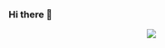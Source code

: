 ### Hi there 👋
<div align="center">
<a href="https://github.com/seenbest/Awesome-Love-Code">
  <img src="https://github-readme-stats.vercel.app/api/pin/?username=seenbest&repo=Awesome-Love-Code&theme=dark&bg_color=0d1117&hide_border=true" /></a>
</div>


<!--
**seenbest/seenbest** is a ✨ _special_ ✨ repository because its `README.md` (this file) appears on your GitHub profile.

Here are some ideas to get you started:

- 🔭 I’m currently working on ...
- 🌱 I’m currently learning ...
- 👯 I’m looking to collaborate on ...
- 🤔 I’m looking for help with ...
- 💬 Ask me about ...
- 📫 How to reach me: ...
- 😄 Pronouns: ...
- ⚡ Fun fact: ...
-->
